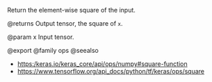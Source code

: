 Return the element-wise square of the input.

@returns
    Output tensor, the square of `x`.

@param x
Input tensor.

@export
@family ops
@seealso
+ <https:/keras.io/keras_core/api/ops/numpy#square-function>
+ <https://www.tensorflow.org/api_docs/python/tf/keras/ops/square>
